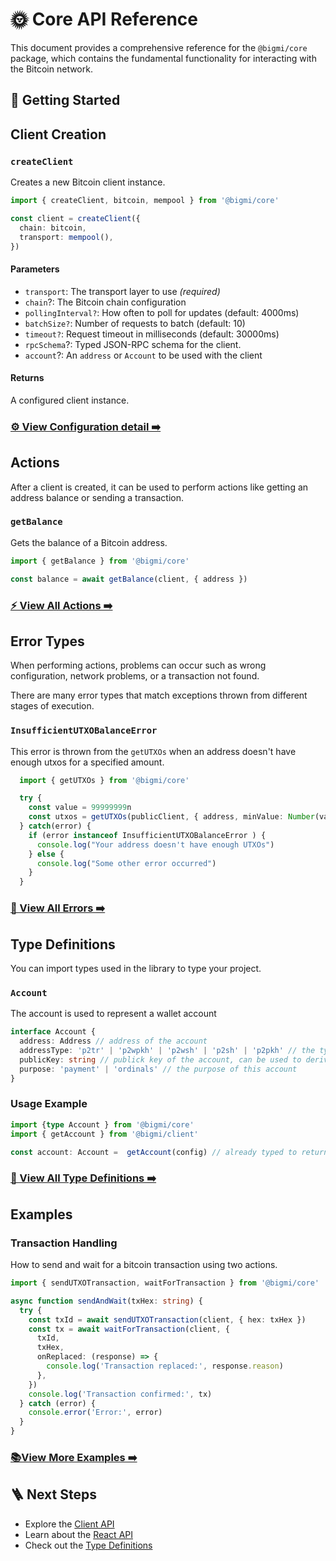 # 🌞 Core API Reference

This document provides a comprehensive reference for the `@bigmi/core` package, which contains the fundamental functionality for interacting with the Bitcoin network.

## 🚀 Getting Started

## Client Creation

### `createClient`

Creates a new Bitcoin client instance.

```typescript
import { createClient, bitcoin, mempool } from '@bigmi/core'

const client = createClient({
  chain: bitcoin,
  transport: mempool(),
})
```

#### Parameters

- `transport`: The transport layer to use _(required)_
- `chain`?: The Bitcoin chain configuration
- `pollingInterval?`: How often to poll for updates (default: 4000ms)
- `batchSize?`: Number of requests to batch (default: 10)
- `timeout?`: Request timeout in milliseconds (default: 30000ms)
- `rpcSchema`?: Typed JSON-RPC schema for the client.
- `account`?: An `address` or `Account` to be used with the client

#### Returns

A configured client instance.

### [⚙️ View Configuration detail ➡️](./config.md)

## Actions

After a client is created, it can be used to perform actions like getting an address balance or sending a transaction.

### `getBalance`

Gets the balance of a Bitcoin address.

```typescript
import { getBalance } from '@bigmi/core'

const balance = await getBalance(client, { address })
```

### [⚡️ View All Actions ➡️](./actions.md)

## Error Types

When performing actions, problems can occur such as wrong configuration, network problems, or a transaction not found.

There are many error types that match exceptions thrown from different stages of execution.

### `InsufficientUTXOBalanceError`

This error is thrown from the `getUTXOs` when an address doesn't have enough utxos for a specified amount.

```typescript
  import { getUTXOs } from '@bigmi/core'

  try {
    const value = 99999999n
    const utxos = getUTXOs(publicClient, { address, minValue: Number(value)})
  } catch(error) {
    if (error instanceof InsufficientUTXOBalanceError ) {
      console.log("Your address doesn't have enough UTXOs")
    } else {
      console.log("Some other error occurred")
    }
  } 

```

### [🐞 View All Errors ➡️](./errors.md)

## Type Definitions

You can import types used in the library to type your project.

### `Account`

The account is used to represent a wallet account

```typescript
interface Account {
  address: Address // address of the account
  addressType: 'p2tr' | 'p2wpkh' | 'p2wsh' | 'p2sh' | 'p2pkh' // the type of address of the current account
  publicKey: string // publick key of the account, can be used to derive various address
  purpose: 'payment' | 'ordinals' // the purpose of this account
}

```

### Usage Example

```typescript
import {type Account } from '@bigmi/core'
import { getAccount } from '@bigmi/client'

const account: Account =  getAccount(config) // already typed to return an Account type

```

### [📜 View All Type Definitions ➡️](./types.md)

## Examples

### Transaction Handling

How to send and wait for a bitcoin transaction using two actions.

```typescript
import { sendUTXOTransaction, waitForTransaction } from '@bigmi/core'

async function sendAndWait(txHex: string) {
  try {
    const txId = await sendUTXOTransaction(client, { hex: txHex })
    const tx = await waitForTransaction(client, {
      txId,
      txHex,
      onReplaced: (response) => {
        console.log('Transaction replaced:', response.reason)
      },
    })
    console.log('Transaction confirmed:', tx)
  } catch (error) {
    console.error('Error:', error)
  }
}
```

### [📚View More Examples ➡️](./examples.md)

## 🪜 Next Steps

- Explore the [Client API](../client.md)
- Learn about the [React API](../react.md)
- Check out the [Type Definitions](../types.md)
